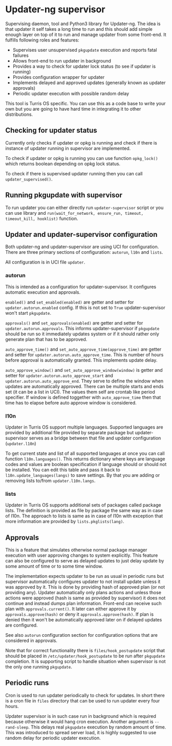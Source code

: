 Updater-ng supervisor
=====================
Supervising daemon, tool and Python3 library for Updater-ng. The idea is that
updater it self takes a long time to run and this should add simple enough layer
on top of it to run and manage updater from some front-end. It fulfills following
roles and features:
* Supervises user unsupervised `pkgupdate` execution and reports fatal failures
* Allows front-end to run updater in background
* Provides a way to check for updater lock status (to see if updater is running)
* Provides configuration wrapper for updater
* Implements delayed and approved updates (generally known as updater approvals)
* Periodic updater execution with possible random delay

This tool is Turris OS specific. You can use this as a code base to write your own
but you are going to have hard time in integrating it to other distributions.

Checking for updater status
----------------------------
Currently only checks if updater or opkg is running and check if there is instance
of updater running in supervisor are implemented.

To check if updater or opkg is running you can use function `opkg_lock()` which
returns boolean depending on opkg lock status.

To check if there is supervised updater running then you can call
`updater_supervised()`.

Running pkgupdate with supervisor
---------------------------------
To run updater you can either directly run `updater-supervisor` script or you can
use library and `run(wait_for_network, ensure_run, timeout, timeout_kill,
hooklist)` function.

Updater and updater-supervisor configuration
---------------------------------------------
Both updater-ng and updater-supervisor are using UCI for configuration. There are
three primary sections of configuration: `autorun`, `l10n` and `lists`.

All configuration is in UCI file `updater`.

### autorun
This is intended as a configuration for updater-supervisor. It configures
automatic execution and approvals.

`enabled()` and `set_enabled(enabled)` are getter and setter for
`updater.autorun.enabled` config. If this is not set to `True` updater-supervisor
won't start `pkgupdate`.

`approvals()` and `set_approvals(enabled)` are getter and setter for
`updater.autorun.approvals`. This informs updater-supervisor if `pkgupdate` should
be run so it immediately updates system or if it should rather only generate plan
that has to be approved.

`auto_approve_time()` and `set_auto_approve_time(approve_time)` are getter and
setter for `updater.autorun.auto_approve_time`. This is number of hours before
approval is automatically granted. This implements update delay.

`auto_approve_window()` and `set_auto_approve_window(window)` is getter and
setter for `updater.autorun.auto_approve_start` and
`updater.autorun.auto_approve_end`. They serve to define the window when updates
are automatically approved. There can be multiple starts and ends set (it can
be a list in UCI). The values them self are crontab like period specifier. If
window is defined toggether with `auto_approve_time` then that time has to
elapse before auto approve window is considered.

### l10n
Updater in Turris OS support multiple languages. Supported languages are provided
by additional file provided by separate package but updater-supervisor serves as
a bridge between that file and updater configuration (`updater.l10n`)

To get current state and list of all supported languages at once you can call
function `l10n.languages()`. This returns dictionary where keys are language codes
and values are boolean specification if language should or should not be
installed. You can edit this table and pass it back to
`l10n.update_languages(langs)` to save settings. By that you are adding or
removing lists to/from `updater.l10n.langs`.

### lists
Updater in Turris OS supports additional sets of packages called package lists.
The definition is provided as file by package the same way as in case of l10n. The
approach to lists is same as in case of l10n with exception that more information
are provided by `lists.pkglists(lang)`.

Approvals
---------
This is a feature that simulates otherwise normal package manager execution with
user approving changes to system explicitly. This feature can also be configured
to serve as delayed updates to just delay update by some amount of time or to
some time window.

The implementation expects updater to be run as usual in periodic runs but
supervisor automatically configures updater to not install update unless it was
approved by it. This is done by providing hash of approved plan (or not providing
any). Updater automatically only plans actions and unless those actions were
approved (hash is same as provided by supervisor) it does not continue and instead
dumps plan information. Front-end can receive such plan with
`approvals.current()`. It later can either approve it by `approvals.approve(hash)`
or deny it `approvals.approve(hash)`. If plan is denied then it won't be
automatically approved later on if delayed updates are configured.

See also `autorun` configuration section for configuration options that are
considered in approvals.

Note that for correct functionality there is `files/hook_postupdate` script that
should be placed in `/etc/updater/hook_postupdate` to be run after `pkgupdate`
completion. It is supporting script to handle situation when supervisor is not the
only one running `pkgupdate`.

Periodic runs
-------------
Cron is used to run updater periodically to check for updates. In short there is a
cron file in `files` directory that can be used to run updater every four hours.

Updater supervisor is in such case run in background which is required because
otherwise it would hang cron execution. Another argument is `--rand-sleep`. This
delays real `pkgupdate` execution by random amount of time. This was introduced to
spread server load, it is highly suggested to use random delay for periodic
updater execution.
